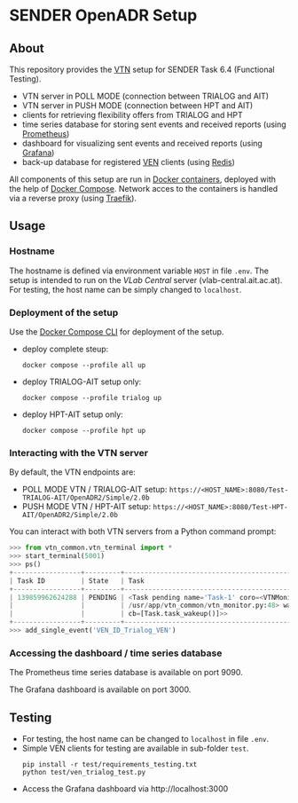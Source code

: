 # SENDER OpenADR Setup

## About

This repository provides the [VTN](https://www.openadr.org/faq#17) setup for SENDER Task 6.4 (Functional Testing).

+ VTN server in POLL MODE (connection between TRIALOG and AIT)
+ VTN server in PUSH MODE (connection between HPT and AIT)
+ clients for retrieving flexibility offers from TRIALOG and HPT
+ time series database for storing sent events and received reports (using [Prometheus](https://prometheus.io))
+ dashboard for visualizing sent events and received reports (using [Grafana](https://grafana.com)) 
+ back-up database for registered [VEN](https://www.openadr.org/faq#18) clients (using [Redis](https://redis.io))

All components of this setup are run in [Docker containers](https://www.docker.com/resources/what-container/), deployed with the help of [Docker Compose](https://docs.docker.com/compose/).
Network acces to the containers is handled via a reverse proxy (using [Traefik](https://traefik.io/)).

## Usage

### Hostname

The hostname is defined via environment variable `HOST` in file `.env`.
The setup is intended to run on the *VLab Central* server (vlab-central.ait.ac.at).
For testing, the host name can be simply changed to `localhost`.

### Deployment of the setup

Use the [Docker Compose CLI](https://docs.docker.com/compose/reference/) for deployment of the setup.

+ deploy complete steup:
  ```shell
  docker compose --profile all up 
  ```
+ deploy TRIALOG-AIT setup only:
  ```shell
  docker compose --profile trialog up 
  ```
+ deploy HPT-AIT setup only:
  ```shell
  docker compose --profile hpt up 
  ```

### Interacting with the VTN server

By default, the VTN endpoints are:

+ POLL MODE VTN / TRIALOG-AIT setup: `https://<HOST_NAME>:8080/Test-TRIALOG-AIT/OpenADR2/Simple/2.0b`
+ PUSH MODE VTN / HPT-AIT setup: `https://<HOST_NAME>:8080/Test-HPT-AIT/OpenADR2/Simple/2.0b`

You can interact with both VTN servers from a Python command prompt:
```python
>>> from vtn_common.vtn_terminal import *
>>> start_terminal(5001)
>>> ps()
+-----------------+---------+-----------------------------------------------------------------------+
| Task ID         | State   | Task                                                                  |
+-----------------+---------+-----------------------------------------------------------------------+
| 139859962624288 | PENDING | <Task pending name='Task-1' coro=<VTNMonitor._heart_beat() running at |
|                 |         | /usr/app/vtn_common/vtn_monitor.py:48> wait_for=<Future pending       |
|                 |         | cb=[Task.task_wakeup()]>>                                             |
+-----------------+---------+-----------------------------------------------------------------------+
>>> add_single_event('VEN_ID_Trialog_VEN')
```

### Accessing the dashboard / time series database

The Prometheus time series database is available on port 9090.

The Grafana dashboard is available on port 3000.

## Testing

+ For testing, the host name can be changed to `localhost` in file `.env`.
+ Simple VEN clients for testing are available in sub-folder `test`.
  ```shell
  pip install -r test/requirements_testing.txt
  python test/ven_trialog_test.py
  ```
+ Access the Grafana dashboard via http://localhost:3000


